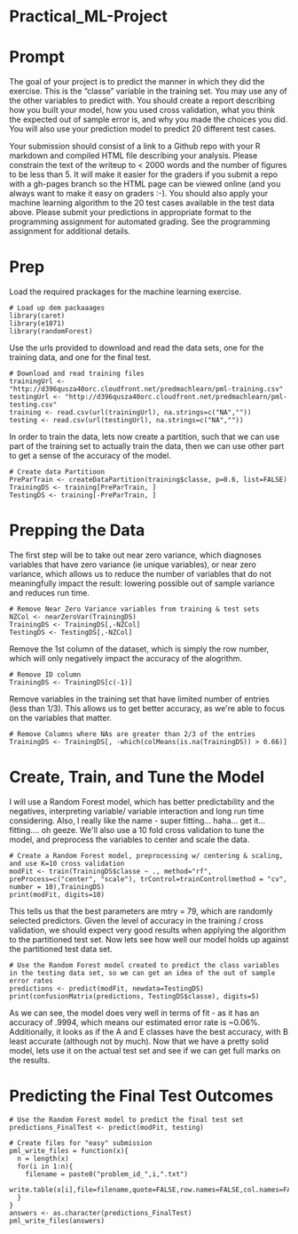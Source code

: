 # Practical_ML-Project
# Prompt
The goal of your project is to predict the manner in which they did the exercise. This is the “classe” variable in the training set. You may use any of the other variables to predict with. You should create a report describing how you built your model, how you used cross validation, what you think the expected out of sample error is, and why you made the choices you did. You will also use your prediction model to predict 20 different test cases.

Your submission should consist of a link to a Github repo with your R markdown and compiled HTML file describing your analysis. Please constrain the text of the writeup to < 2000 words and the number of figures to be less than 5. It will make it easier for the graders if you submit a repo with a gh-pages branch so the HTML page can be viewed online (and you always want to make it easy on graders :-).
You should also apply your machine learning algorithm to the 20 test cases available in the test data above. Please submit your predictions in appropriate format to the programming assignment for automated grading. See the programming assignment for additional details.

# Prep

Load the required prackages for the machine learning exercise.
```{r}
# Load up dem packaaages
library(caret)
library(e1071)
library(randomForest)
```

Use the urls provided to download and read the data sets, one for the training data, and one for the final test.
```{r}
# Download and read training files
trainingUrl <- "http://d396qusza40orc.cloudfront.net/predmachlearn/pml-training.csv"
testingUrl <- "http://d396qusza40orc.cloudfront.net/predmachlearn/pml-testing.csv"
training <- read.csv(url(trainingUrl), na.strings=c("NA",""))
testing <- read.csv(url(testingUrl), na.strings=c("NA",""))
```

In order to train the data, lets now create a partition, such that we can use part of the training set to actually train the data, then we can use other part to get a sense of the accuracy of the model.
```{r}
# Create data Partitioon
PreParTrain <- createDataPartition(training$classe, p=0.6, list=FALSE)
TrainingDS <- training[PreParTrain, ]
TestingDS <- training[-PreParTrain, ]
```

# Prepping the Data

The first step will be to take out near zero variance, which diagnoses variables that have zero variance (ie unique variables), or near zero variance, which allows us to reduce the number of variables that do not meaningfully impact the result: lowering possible out of sample variance and reduces run time. 
```{r}
# Remove Near Zero Variance variables from training & test sets
NZCol <- nearZeroVar(TrainingDS)
TrainingDS <- TrainingDS[,-NZCol]
TestingDS <- TestingDS[,-NZCol]
```

Remove the 1st column of the dataset, which is simply the row number, which will only negatively impact the accuracy of the alogrithm.
```{r}
# Remove ID column
TrainingDS <- TrainingDS[c(-1)]
```

Remove variables in the training set that have limited number of entries (less than 1/3). This allows us to get better accuracy, as we're able to focus on the variables that matter.
```{r}
# Remove Columns where NAs are greater than 2/3 of the entries
TrainingDS <- TrainingDS[, -which(colMeans(is.na(TrainingDS)) > 0.66)]
```

# Create, Train, and Tune the Model
I will use a Random Forest model, which has better predictability and the negatives, interpreting variable/ variable interaction and long run time considering. Also, I really like the name - super fitting... haha... get it... fitting.... oh geeze. We'll also use a 10 fold cross validation to tune the model, and preprocess the variables to center and scale the data.
```{r}
# Create a Random Forest model, preprocessing w/ centering & scaling, and use K=10 cross validation
modFit <- train(TrainingDS$classe ~ ., method="rf", preProcess=c("center", "scale"), trControl=trainControl(method = "cv", number = 10),TrainingDS)
print(modFit, digits=10)
```

This tells us that the best parameters are mtry = 79, which are randomly selected predictors. Given the level of accuracy in the training / cross validation, we should expect very good results when applying the algorithm to the partitioned test set. Now lets see how well our model holds up against the partitioned test data set.
```{r}
# Use the Random Forest model created to predict the class variables in the testing data set, so we can get an idea of the out of sample error rates
predictions <- predict(modFit, newdata=TestingDS)
print(confusionMatrix(predictions, TestingDS$classe), digits=5)
```

As we can see, the model does very well in terms of fit - as it has an accuracy of .9994, which means our estimated error rate is ~0.06%. Additionally, it looks as if the A and E classes have the best accuracy, with B least accurate (although not by much). Now that we have a pretty solid model, lets use it on the actual test set and see if we can get full marks on the results.

# Predicting the Final Test Outcomes
```{r}
# Use the Random Forest model to predict the final test set
predictions_FinalTest <- predict(modFit, testing)

# Create files for "easy" submission
pml_write_files = function(x){
  n = length(x)
  for(i in 1:n){
    filename = paste0("problem_id_",i,".txt")
    write.table(x[i],file=filename,quote=FALSE,row.names=FALSE,col.names=FALSE)
  }
}
answers <- as.character(predictions_FinalTest)
pml_write_files(answers)
```


